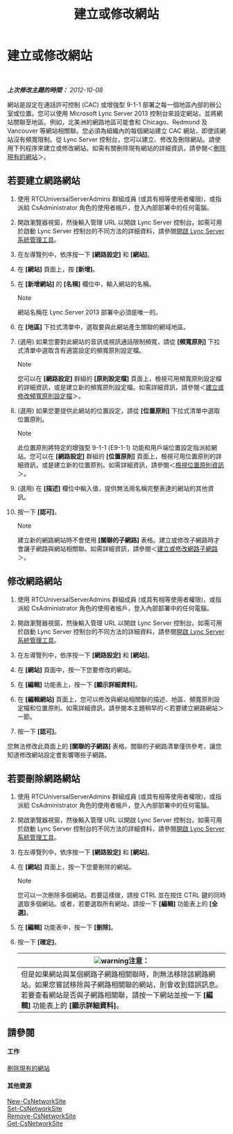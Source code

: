 ﻿---
title: 建立或修改網站
TOCTitle: 建立或修改網站
ms:assetid: 358aa08a-c5bc-45fc-8017-19e6202f88c5
ms:mtpsurl: https://technet.microsoft.com/zh-tw/library/Gg520975(v=OCS.15)
ms:contentKeyID: 49290559
ms.date: 08/10/2015
mtps_version: v=OCS.15
ms.translationtype: HT
---

# 建立或修改網站

 

_**上次修改主題的時間：** 2012-10-08_

網站是設定在通話許可控制 (CAC) 或增強型 9-1-1 部署之每一個地區內部的辦公室或位置。您可以使用 Microsoft Lync Server 2013 控制台來設定網站，並將網站關聯至地區。例如，北美洲的網路地區可能會和 Chicago、Redmond 及 Vancouver 等網站相關聯。您必須為組織內的每個網站建立 CAC 網站，即使該網站沒有頻寬限制。從 Lync Server 控制台，您可以建立、修改及刪除網站。請使用下列程序來建立或修改網站。如需有關刪除現有網站的詳細資訊，請參閱＜[刪除現有的網站](lync-server-2013-deleting-an-existing-network-site.md)＞。

## 若要建立網路網站

1.  使用 RTCUniversalServerAdmins 群組成員 (或具有相等使用者權限)，或指派給 CsAdministrator 角色的使用者帳戶，登入內部部署中的任何電腦。

2.  開啟瀏覽器視窗，然後輸入管理 URL 以開啟 Lync Server 控制台。如需可用於啟動 Lync Server 控制台的不同方法的詳細資料，請參閱[開啟 Lync Server 系統管理工具](lync-server-2013-open-lync-server-administrative-tools.md)。

3.  在左導覽列中，依序按一下 **\[網路設定\]** 和 **\[網站\]**。

4.  在 **\[網站\]** 頁面上，按 **\[新增\]**。

5.  在 **\[新增網站\]** 的 **\[名稱\]** 欄位中，輸入網站的名稱。
    
    > [!NOTE]  
    > 網站名稱在 Lync Server 2013 部署中必須是唯一的。
    


6.  在 **\[地區\]** 下拉式清單中，選取要與此網站產生關聯的網域地區。

7.  (選用) 如果您要對此網站的音訊或視訊通話限制頻寬，請從 **\[頻寬原則\]** 下拉式清單中選取含有適當設定的頻寬原則設定檔。
    
    > [!NOTE]  
    > 您可以在 <strong>[網路設定]</strong> 群組的 <strong>[原則設定檔]</strong> 頁面上，檢視可用頻寬原則設定檔的詳細資訊，或是建立新的頻寬原則設定檔。如需詳細資訊，請參閱＜<a href="lync-server-2013-creating-or-modifying-bandwidth-policy-profiles.md">建立或修改頻寬原則設定檔</a>＞。
    


8.  (選用) 如果您要提供此網站的位置設定，請從 **\[位置原則\]** 下拉式清單中選取位置原則。
    
    > [!NOTE]  
    > 此位置原則將特定的增強型 9-1-1 (E9-1-1) 功能和用戶端位置設定指派給網站。您可以在 <strong>[網路設定]</strong> 群組的 <strong>[位置原則]</strong> 頁面上，檢視可用位置原則的詳細資訊，或是建立新的位置原則。如需詳細資訊，請參閱＜<a href="lync-server-2013-viewing-location-policy-information.md">檢視位置原則資訊</a>＞。
    


9.  (選用) 在 **\[描述\]** 欄位中輸入值，提供無法用名稱完整表達的網站的其他資訊。

10. 按一下 **\[認可\]**。
    
    > [!NOTE]  
    > 建立新的網路網站時不會使用 <strong>[關聯的子網路]</strong> 表格。建立或修改子網路時才會讓子網路與網站相關聯。如需詳細資訊，請參閱＜<a href="lync-server-2013-create-or-modify-network-subnets.md">建立或修改網路子網路</a>＞。
    


## 修改網路網站

1.  使用 RTCUniversalServerAdmins 群組成員 (或具有相等使用者權限)，或指派給 CsAdministrator 角色的使用者帳戶，登入內部部署中的任何電腦。

2.  開啟瀏覽器視窗，然後輸入管理 URL 以開啟 Lync Server 控制台。如需可用於啟動 Lync Server 控制台的不同方法的詳細資料，請參閱[開啟 Lync Server 系統管理工具](lync-server-2013-open-lync-server-administrative-tools.md)。

3.  在左導覽列中，依序按一下 **\[網路設定\]** 和 **\[網站\]**。

4.  在 **\[網站\]** 頁面中，按一下您要修改的網站。

5.  在 **\[編輯\]** 功能表上，按一下 **\[顯示詳細資料\]**。

6.  在 **\[編輯網站\]** 頁面上，您可以修改與網站相關聯的描述、地區、頻寬原則設定檔和位置原則。如需詳細資訊，請參閱本主題稍早的＜若要建立網路網站＞一節。

7.  按一下 **\[認可\]**。

您無法修改此頁面上的 **\[關聯的子網路\]** 表格。關聯的子網路清單僅供參考，讓您知道修改網站設定會影響哪些子網路。

## 若要刪除網路網站

1.  使用 RTCUniversalServerAdmins 群組成員 (或具有相等使用者權限)，或指派給 CsAdministrator 角色的使用者帳戶，登入內部部署中的任何電腦。

2.  開啟瀏覽器視窗，然後輸入管理 URL 以開啟 Lync Server 控制台。如需可用於啟動 Lync Server 控制台的不同方法的詳細資料，請參閱[開啟 Lync Server 系統管理工具](lync-server-2013-open-lync-server-administrative-tools.md)。

3.  在左導覽列中，依序按一下 **\[網路設定\]** 和 **\[網站\]**。

4.  在 **\[網站\]** 頁面上，按一下您要刪除的網站。
    
    > [!NOTE]  
    > 您可以一次刪除多個網站。若要這樣做，請按 CTRL 並在按住 CTRL 鍵的同時選取多個網站。或者，若要選取所有網站，請按一下 <strong>[編輯]</strong> 功能表上的 <strong>[全選]</strong>。
    


5.  在 **\[編輯\]** 功能表中，按一下 **\[刪除\]**。

6.  按一下 **\[確定\]**。
    
    <table>
    <thead>
    <tr class="header">
    <th><img src="images/Hh202161.warning(OCS.15).gif" title="warning" alt="warning" />注意：</th>
    </tr>
    </thead>
    <tbody>
    <tr class="odd">
    <td>但是如果網站與某個網路子網路相關聯時，則無法移除該網路網站。如果您嘗試移除與子網路相關聯的網站，則會收到錯誤訊息。若要查看網站是否與子網路相關聯，請按一下網站並按一下 <strong>[編輯]</strong> 功能表上的 <strong>[顯示詳細資料]</strong>。</td>
    </tr>
    </tbody>
    </table>


## 請參閱

#### 工作

[刪除現有的網站](lync-server-2013-deleting-an-existing-network-site.md)  

#### 其他資源

[New-CsNetworkSite](https://docs.microsoft.com/en-us/powershell/module/skype/New-CsNetworkSite)  
[Set-CsNetworkSite](https://docs.microsoft.com/en-us/powershell/module/skype/Set-CsNetworkSite)  
[Remove-CsNetworkSite](https://docs.microsoft.com/en-us/powershell/module/skype/Remove-CsNetworkSite)  
[Get-CsNetworkSite](https://docs.microsoft.com/en-us/powershell/module/skype/Get-CsNetworkSite)

